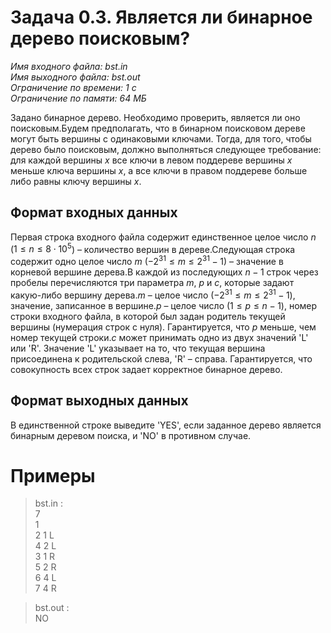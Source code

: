 # **Задача 0.3. Является ли бинарное дерево поисковым?**
*Имя входного файла: bst.in<br/>
Имя выходного файла: bst.out<br/>
Ограничение по времени: 1 с<br/>
Ограничение по памяти: 64 МБ<br/>*

Задано бинарное дерево. Необходимо проверить, является ли оно поисковым.Будем предполагать, что в бинарном поисковом дереве могут быть вершины с одинаковыми ключами. Тогда, для того, чтобы дерево было поисковым, должно выполняться следующее требование: для каждой вершины $x$ все ключи в левом поддереве вершины $x$ меньше ключа вершины $x$, а все ключи в правом поддереве больше либо равны ключу вершины $x$.

## **Формат входных данных**
Первая строка входного файла содержит единственное целое число $n$ ($1 \leq n \leq 8 \cdot 10^5$) – количество вершин в дереве.Следующая строка содержит одно целое число $m$ ($-2^{31} \leq m \leq 2^{31} - 1$) – значение в корневой вершине дерева.В каждой из последующих $n - 1$ строк через пробелы перечисляются три параметра $m$, $p$ и $c$, которые задают какую-либо вершину дерева.$m$ – целое число ($-2^{31} \leq m \leq 2^{31} - 1$), значение, записанное в вершине.$p$ – целое число ($1 \leq p \leq n - 1$), номер строки входного файла, в которой был задан родитель текущей вершины (нумерация строк с нуля). Гарантируется, что $p$ меньше, чем номер текущей строки.$c$ может принимать одно из двух значений 'L' или 'R'. Значение 'L' указывает на то, что текущая вершина присоединена к родительской слева, 'R' – справа. Гарантируется, что совокупность всех строк задает корректное бинарное дерево.
## **Формат выходных данных**
В единственной строке выведите 'YES', если заданное дерево является бинарным деревом поиска, и 'NO' в противном случае.

# **Примеры**
> bst.in :<br/>
7<br/>
1<br/>
2 1 L<br/>
4 2 L<br/>
3 1 R<br/>
5 2 R<br/>
6 4 L<br/>
7 4 R <br/>

> bst.out :<br/>
NO